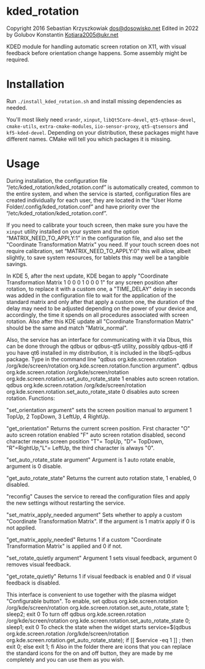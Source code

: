 # kded_rotation

Copyright 2016 Sebastian Krzyszkowiak <dos@dosowisko.net>
Edited in 2022 by Golubov Konstantin <Kotiara2005@ukr.net>

KDED module for handling automatic screen rotation on X11, with visual feedback before orientation change happens. Some assembly might be required.

# Installation

Run `./install_kded_rotation.sh` and install missing dependencies as needed. 

You'll most likely need  `xrandr`, `xinput`, `libQt5Core-devel`, `qt5-qtbase-devel`, `cmake-utils`, `extra-cmake-modules`, `iio-sensor-proxy`, `qt5-qtsensors` and `kf5-kded-devel`. Depending on your distribution, these packages might have different names. CMake will tell you which packages it is missing.

# Usage
During installation, the configuration file “/etc/kded_rotation/kded_rotation.conf” is automatically created, common to the entire system, and when the service is started, configuration files are created individually for each user, they are located in the “User Home Folder/.config/kded_rotation.conf” and have priority over the “/etc/kded_rotation/kded_rotation.conf”.

If you need to calibrate your touch screen, then make sure you have the `xinput` utility installed on your system and the option “MATRIX_NEED_TO_APPLY:1” in the configuration file, and also set the "Coordinate Transformation Matrix" you need. If your touch screen does not require calibration, set “MATRIX_NEED_TO_APPLY:0” this will allow, albeit slightly, to save system resources, for tablets this may well be a tangible savings.

In KDE 5, after the next update, KDE began to apply "Coordinate Transformation Matrix 1 0 0 0 1 0 0 0 1" for any screen position after rotation, to replace it with a custom one, a "TIME_DELAY" delay in seconds was added in the configuration file to wait for the application of the standard matrix and only after that apply a custom one, the duration of the delay may need to be adjusted depending on the power of your device and, accordingly, the time it spends on all procedures associated with screen rotation. Also after this KDE update all "Coordinate Transformation Matrix" should be the same and match "Matrix_normal".

Also, the service has an interface for communicating with it via Dbus, this can be done through the qdbus or qdbus-qt5 utility, possibly qdbus-qt6 if you have qt6 installed in my distribution, it is included in the libqt5-qdbus package. Type in the command line "qdbus org.kde.screen.rotation /org/kde/screen/rotation org.kde.screen.rotation.function argument".
qdbus org.kde.screen.rotation /org/kde/screen/rotation org.kde.screen.rotation.set_auto_rotate_state 1 enables auto screen rotation.
qdbus org.kde.screen.rotation /org/kde/screen/rotation org.kde.screen.rotation.set_auto_rotate_state 0 disables auto screen rotation.
Functions:

"set_orientation argument" sets the screen position manual to argument 1 TopUp, 2 TopDown, 3 LeftUp, 4 RightUp.

"get_orientation" Returns the current screen position. First character "O" auto screen rotation enabled "F" auto screen rotation disabled, second character means screen position "T"= TopUp, "D"= TopDown,
"R"=RightUp,"L"= LeftUp, the third character is always "0".

"set_auto_rotate_state argument" Argument is 1 auto rotate enable, argument is 0 disable.

"get_auto_rotate_state" Returns the current auto rotation state, 1 enabled, 0 disabled.

"reconfig" Causes the service to reread the configuration files and apply the new settings without restarting the service.

"set_matrix_apply_needed argument" Sets whether to apply a custom "Coordinate Transformation Matrix". If the argument is 1 matrix apply if 0 is not applied.

"get_matrix_apply_needed" Returns 1 if a custom "Coordinate Transformation Matrix" is applied and 0 if not.

"set_rotate_quietly argument" Argument 1 sets visual feedback, argument 0 removes visual feedback.

"get_rotate_quietly" Returns 1 if visual feedback is enabled and 0 if visual feedback is disabled.

This interface is convenient to use together with the plasma widget "Configurable button".
To enable, set
qdbus org.kde.screen.rotation /org/kde/screen/rotation org.kde.screen.rotation.set_auto_rotate_state 1; sleep2; exit 0
To turn off
qdbus org.kde.screen.rotation /org/kde/screen/rotation org.kde.screen.rotation.set_auto_rotate_state 0; sleep1; exit 0
To check the state when the widget starts
service=$(qdbus org.kde.screen.rotation /org/kde/screen/rotation org.kde.screen.rotation.get_auto_rotate_state); if [[ $service -eq 1 ]] ; then exit 0; else exit 1; fi
Also in the folder there are icons that you can replace the standard icons for the on and off button, they are made by me completely and you can use them as you wish.
